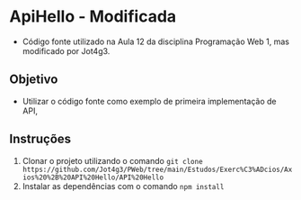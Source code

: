 # ApiHello - Modificada

- Código fonte utilizado na Aula 12 da disciplina Programação Web 1, mas modificado por Jot4g3.

## Objetivo

- Utilizar o código fonte como exemplo de primeira implementação de API,

## Instruções

1. Clonar o projeto utilizando o comando `git clone https://github.com/Jot4g3/PWeb/tree/main/Estudos/Exerc%C3%ADcios/Axios%20%2B%20API%20Hello/API%20Hello`
2. Instalar as dependências com o comando `npm install`
